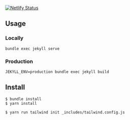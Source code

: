 [![Netlify Status](https://api.netlify.com/api/v1/badges/f1a407d3-d323-4282-ae9a-15b07fb6f8d0/deploy-status)](https://app.netlify.com/sites/objective-varahamihira-3d23f6/deploys)


## Usage

### Locally

`bundle exec jekyll serve`

### Production

`JEKYLL_ENV=production bundle exec jekyll build`

## Install


```shell
$ bundle install
$ yarn install

$ yarn run tailwind init _includes/tailwind.config.js
```
